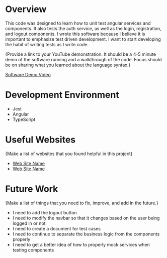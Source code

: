 # Overview

This code was designed to learn how to unit test angular services and components. It also tests the auth service, as well as the login, registration, and logout components. I wrote this software because I believe it is important to emphasize test driven development. I want to start developing the habit of writing tests as I write code. 

{Provide a link to your YouTube demonstration. It should be a 4-5 minute demo of the software running and a walkthrough of the code. Focus should be on sharing what you learned about the language syntax.}

[Software Demo Video](https://youtu.be/uo8PHwY6zA4)

# Development Environment

- Jest
- Angular 
- TypeScript

# Useful Websites

{Make a list of websites that you found helpful in this project}

- [Web Site Name](https://youtu.be/bv9z_UfSqgM?si=kcqaMGgRAB0sPFx0)
- [Web Site Name](https://youtu.be/Jv7jOrGTKd0?si=-yY0Fjmv31MOJItU)

# Future Work

{Make a list of things that you need to fix, improve, and add in the future.}

- I need to add the logout button 
- I need to modify the navbar so that it changes based on the user being logged in or not
- I need to create a document for test cases
- I need to continue to separate the business logic from the components properly
- I need to get a better idea of how to properly mock services when testing components